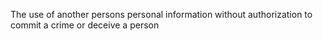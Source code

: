 The use of another persons personal information without authorization to commit a crime or deceive a person